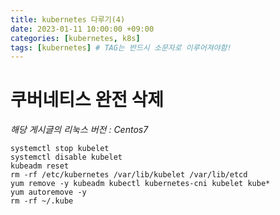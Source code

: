 ```yaml
---
title: kubernetes 다루기(4)
date: 2023-01-11 10:00:00 +09:00
categories: [kubernetes, k8s]
tags: [kubernetes] # TAG는 반드시 소문자로 이루어져야함!
---
```


# 쿠버네티스 완전 삭제

*해당 게시글의 리눅스 버전 : Centos7*

```
systemctl stop kubelet
systemctl disable kubelet
kubeadm reset
rm -rf /etc/kubernetes /var/lib/kubelet /var/lib/etcd
yum remove -y kubeadm kubectl kubernetes-cni kubelet kube*
yum autoremove -y
rm -rf ~/.kube
```
